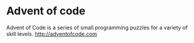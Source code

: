 # Advent of code
Advent of Code is a series of small programming puzzles for a variety of skill levels. http://adventofcode.com

